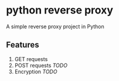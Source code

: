 # python reverse proxy

A simple reverse proxy project in Python

## Features

1) GET requests
2) POST requests *TODO*
3) Encryption *TODO*
